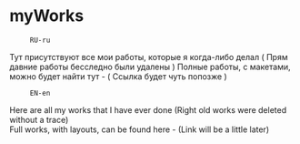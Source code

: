 # myWorks
         RU-ru
Тут присутствуют все мои работы, которые я когда-либо делал ( Прям давние работы бесследно были удалены )
Полные работы, с макетами, можно будет найти тут - ( Ссылка будет чуть попозже )

         EN-en
Here are all my works that I have ever done (Right old works were deleted without a trace)     
Full works, with layouts, can be found here - (Link will be a little later)
